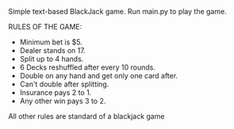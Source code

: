 Simple text-based BlackJack game. Run main.py to play the game.

RULES OF THE GAME:

  - Minimum bet is $5.
  - Dealer stands on 17.
  - Split up to 4 hands.
  - 6 Decks reshuffled after every 10 rounds.
  - Double on any hand and get only one card after.
  - Can't double after splitting.
  - Insurance pays 2 to 1.
  - Any other win pays 3 to 2.

All other rules are standard of a blackjack game
  
